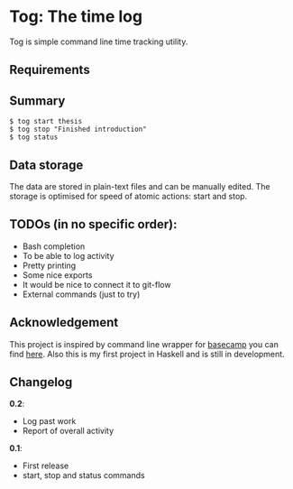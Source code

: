 # Tog: The time log

Tog is simple command line time tracking utility. 

## Requirements


## Summary

```
$ tog start thesis
$ tog stop "Finished introduction"
$ tog status
```

## Data storage
The data are stored in plain-text files and can be manually edited. The storage is optimised for speed of atomic actions: start and stop.

## TODOs (in no specific order):
  - Bash completion
  - To be able to log activity
  - Pretty printing 
  - Some nice exports
  - It would be nice to connect it to git-flow
  - External commands (just to try)

## Acknowledgement
This project is inspired by command line wrapper for [basecamp][basecamp-link] you can find [here][basecamper-link]. Also this is my first project in Haskell and is still in development.

[basecamp-link]: http://basecamphq.com/
[basecamper-link]: https://github.com/klondike/basecamper

## Changelog

**0.2**:

  - Log past work
  - Report of overall activity

**0.1**:

  - First release
  - start, stop and status commands
